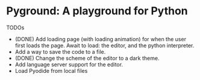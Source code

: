 # Pyground: A playground for Python

TODOs

- (DONE) Add loading page (with loading animation) for when the user first loads the page. Await to load: the editor, and the python interpreter.
- Add a way to save the code to a file.
- (DONE) Change the scheme of the editor to a dark theme.
- Add language server support for the editor.
- Load Pyodide from local files
